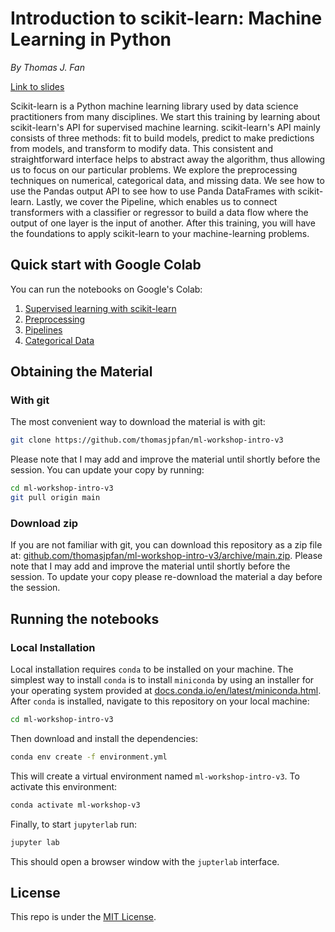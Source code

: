 # Introduction to scikit-learn: Machine Learning in Python

*By Thomas J. Fan*

[Link to slides](https://thomasjpfan.github.io/ml-workshop-intro-v3/)

Scikit-learn is a Python machine learning library used by data science practitioners from many disciplines. We start this training by learning about scikit-learn's API for supervised machine learning. scikit-learn's API mainly consists of three methods: fit to build models, predict to make predictions from models, and transform to modify data. This consistent and straightforward interface helps to abstract away the algorithm, thus allowing us to focus on our particular problems. We explore the preprocessing techniques on numerical, categorical data, and missing data. We see how to use the Pandas output API to see how to use Panda DataFrames with scikit-learn. Lastly, we cover the Pipeline, which enables us to connect transformers with a classifier or regressor to build a data flow where the output of one layer is the input of another. After this training, you will have the foundations to apply scikit-learn to your machine-learning problems.

## Quick start with Google Colab

You can run the notebooks on Google's Colab:

1. [Supervised learning with scikit-learn](https://colab.research.google.com/github/thomasjpfan/ml-workshop-intro-v3/blob/main/notebooks/01-supervised-learning.ipynb)
2. [Preprocessing](https://colab.research.google.com/github/thomasjpfan/ml-workshop-intro-v3/blob/main/notebooks/02-preprocessing.ipynb)
3. [Pipelines](https://colab.research.google.com/github/thomasjpfan/ml-workshop-intro-v3/blob/main/notebooks/03-pipelines.ipynb)
4. [Categorical Data](https://colab.research.google.com/github/thomasjpfan/ml-workshop-intro-v3/blob/main/notebooks/04-categorical-data.ipynb)

## Obtaining the Material

### With git

The most convenient way to download the material is with git:

```bash
git clone https://github.com/thomasjpfan/ml-workshop-intro-v3
```

Please note that I may add and improve the material until shortly before the session. You can update your copy by running:

```bash
cd ml-workshop-intro-v3
git pull origin main
```

### Download zip

If you are not familiar with git, you can download this repository as a zip file at: [github.com/thomasjpfan/ml-workshop-intro-v3/archive/main.zip](https://github.com/thomasjpfan/ml-workshop-intro-v3/archive/main.zip). Please note that I may add and improve the material until shortly before the session. To update your copy please re-download the material a day before the session.

## Running the notebooks

### Local Installation

Local installation requires `conda` to be installed on your machine. The simplest way to install `conda` is to install `miniconda` by using an installer for your operating system provided at [docs.conda.io/en/latest/miniconda.html](https://docs.conda.io/en/latest/miniconda.html). After `conda` is installed, navigate to this repository on your local machine:

```bash
cd ml-workshop-intro-v3
```

Then download and install the dependencies:

```bash
conda env create -f environment.yml
```

This will create a virtual environment named `ml-workshop-intro-v3`. To activate this environment:

```bash
conda activate ml-workshop-v3
```

Finally, to start `jupyterlab` run:

```bash
jupyter lab
```

This should open a browser window with the `jupterlab` interface.

## License

This repo is under the [MIT License](LICENSE).
